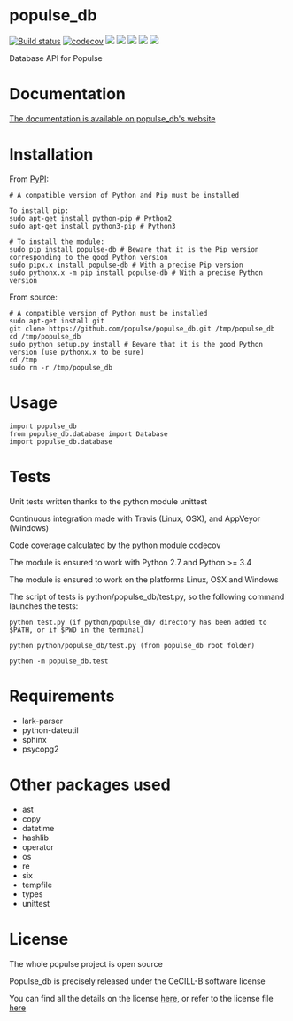 # populse_db
[//]: [![](https://travis-ci.org/populse/populse_db.svg?branch=master)](https://travis-ci.org/populse/populse_db)
[![Build status](https://ci.appveyor.com/api/projects/status/exyixo4o0osns6tn/branch/master?svg=true)](https://ci.appveyor.com/project/populse/populse-db-6gndf/branch/master)
[![codecov](https://codecov.io/gh/populse/populse_db/branch/master/graph/badge.svg?token=sTgorGiZ7w)](https://codecov.io/gh/populse/populse_db)
[![](https://img.shields.io/badge/license-CeCILL--B-blue.svg)](https://github.com/populse/populse_db/blob/master/LICENSE)
[![](https://img.shields.io/pypi/v/populse_db.svg)](https://pypi.python.org/pypi/populse_db/)
[![](https://img.shields.io/pypi/status/populse_db.svg)](https://pypi.python.org/pypi/populse_db/)
[![](https://img.shields.io/badge/python-3.10%203.11%203.12-yellow.svg)](#)
[![](https://img.shields.io/badge/platform-Linux%2C%20OSX%2C%20Windows-orange.svg)](#)

Database API for Populse

# Documentation

[The documentation is available on populse_db's website](https://populse.github.io/populse_db)

# Installation

From [PyPI](https://pypi.org/project/populse-db/):

    # A compatible version of Python and Pip must be installed

    To install pip:
    sudo apt-get install python-pip # Python2
    sudo apt-get install python3-pip # Python3

    # To install the module:
    sudo pip install populse-db # Beware that it is the Pip version corresponding to the good Python version
    sudo pipx.x install populse-db # With a precise Pip version
    sudo pythonx.x -m pip install populse-db # With a precise Python version

From source:

    # A compatible version of Python must be installed
    sudo apt-get install git
    git clone https://github.com/populse/populse_db.git /tmp/populse_db
    cd /tmp/populse_db
    sudo python setup.py install # Beware that it is the good Python version (use pythonx.x to be sure)
    cd /tmp
    sudo rm -r /tmp/populse_db

# Usage

	import populse_db
	from populse_db.database import Database
	import populse_db.database

# Tests

Unit tests written thanks to the python module unittest

Continuous integration made with Travis (Linux, OSX), and AppVeyor (Windows)

Code coverage calculated by the python module codecov

The module is ensured to work with Python 2.7 and Python >= 3.4

The module is ensured to work on the platforms Linux, OSX and Windows

The script of tests is python/populse_db/test.py, so the following command launches the tests:

	python test.py (if python/populse_db/ directory has been added to $PATH, or if $PWD in the terminal)

	python python/populse_db/test.py (from populse_db root folder)

	python -m populse_db.test

# Requirements

* lark-parser
* python-dateutil
* sphinx
* psycopg2

# Other packages used

  * ast
  * copy
  * datetime
  * hashlib
  * operator
  * os
  * re
  * six
  * tempfile
  * types
  * unittest

  # License

  The whole populse project is open source

  Populse_db is precisely released under the CeCILL-B software license

  You can find all the details on the license [here](http://www.cecill.info/licences/Licence_CeCILL-B_V1-en.html), or refer to the license file [here](https://github.com/populse/populse_db/blob/master/LICENSE)
